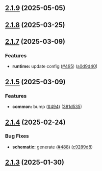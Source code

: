 ## [2.1.9](https://github.com/atls/raijin/compare/@atls/code-runtime@2.1.8...@atls/code-runtime@2.1.9) (2025-05-05)

## [2.1.8](https://github.com/atls/raijin/compare/@atls/code-runtime@2.1.7...@atls/code-runtime@2.1.8) (2025-03-25)

## [2.1.7](https://github.com/atls/raijin/compare/@atls/code-runtime@2.1.5...@atls/code-runtime@2.1.7) (2025-03-09)

### Features

- **runtime:** update config ([#495](https://github.com/atls/raijin/issues/495)) ([a0d9d40](https://github.com/atls/raijin/commit/a0d9d40b1ddc15e194bbf7ebaa04cc01a50ff750))

## [2.1.5](https://github.com/atls/raijin/compare/@atls/code-runtime@2.1.4...@atls/code-runtime@2.1.5) (2025-03-09)

### Features

- **common:** bump ([#494](https://github.com/atls/raijin/issues/494)) ([381d535](https://github.com/atls/raijin/commit/381d5357c2818e157330933edb9256936d251ca3))

## [2.1.4](https://github.com/atls/raijin/compare/@atls/code-runtime@2.1.3...@atls/code-runtime@2.1.4) (2025-02-24)

### Bug Fixes

- **schematic:** generate ([#488](https://github.com/atls/raijin/issues/488)) ([c9289d8](https://github.com/atls/raijin/commit/c9289d8a675259a30beb2c0fd6103d98ae6189a1))

## [2.1.3](https://github.com/atls/raijin/compare/@atls/code-runtime@2.1.2...@atls/code-runtime@2.1.3) (2025-01-30)
